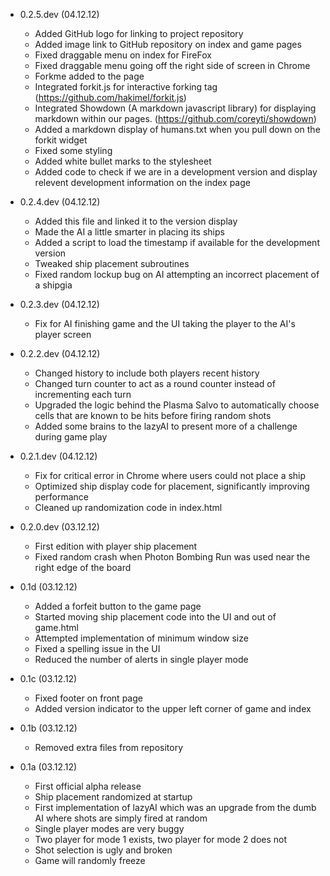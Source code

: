 * 0.2.5.dev (04.12.12)
  * Added GitHub logo for linking to project repository
  * Added image link to GitHub repository on index and game pages
  * Fixed draggable menu on index for FireFox
  * Fixed draggable menu going off the right side of screen in Chrome
  * Forkme added to the page
  * Integrated forkit.js for interactive forking tag (https://github.com/hakimel/forkit.js)
  * Integrated Showdown (A markdown javascript library) for displaying markdown within our pages. (https://github.com/coreyti/showdown)
  * Added a markdown display of humans.txt when you pull down on the forkit widget
  * Fixed some styling
  * Added white bullet marks to the stylesheet
  * Added code to check if we are in a development version and display relevent development information on the index page
  
* 0.2.4.dev (04.12.12)
  * Added this file and linked it to the version display
  * Made the AI a little smarter in placing its ships
  * Added a script to load the timestamp if available for the development version
  * Tweaked ship placement subroutines
  * Fixed random lockup bug on AI attempting an incorrect placement of a shipgia
  
* 0.2.3.dev (04.12.12)
  * Fix for AI finishing game and the UI taking the player to the AI's player screen
  
* 0.2.2.dev (04.12.12)
  * Changed history to include both players recent history
  * Changed turn counter to act as a round counter instead of incrementing each turn
  * Upgraded the logic behind the Plasma Salvo to automatically choose cells that are known to be hits before firing random shots
  * Added some brains to the lazyAI to present more of a challenge during game play
  
* 0.2.1.dev (04.12.12)
  * Fix for critical error in Chrome where users could not place a ship
  * Optimized ship display code for placement, significantly improving performance
  * Cleaned up randomization code in index.html
  
* 0.2.0.dev (03.12.12)
  * First edition with player ship placement
  * Fixed random crash when Photon Bombing Run was used near the right edge of the board
  
* 0.1d (03.12.12)
  * Added a forfeit button to the game page
  * Started moving ship placement code into the UI and out of game.html
  * Attempted implementation of minimum window size
  * Fixed a spelling issue in the UI
  * Reduced the number of alerts in single player mode
  
* 0.1c (03.12.12)
  * Fixed footer on front page
  * Added version indicator to the upper left corner of game and index
  
* 0.1b (03.12.12)
  * Removed extra files from repository
  
* 0.1a (03.12.12)
  * First official alpha release
  * Ship placement randomized at startup
  * First implementation of lazyAI which was an upgrade from the dumb AI where shots are simply fired at random
  * Single player modes are very buggy
  * Two player for mode 1 exists, two player for mode 2 does not
  * Shot selection is ugly and broken
  * Game will randomly freeze
  
